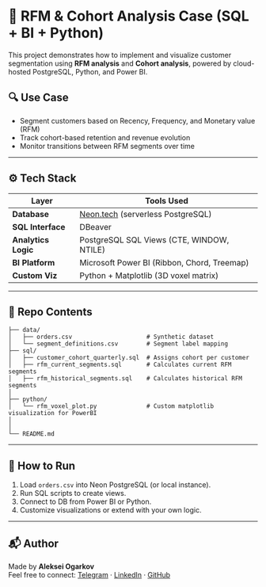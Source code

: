 
# 🧠 RFM & Cohort Analysis Case (SQL + BI + Python)

This project demonstrates how to implement and visualize customer segmentation using **RFM analysis** and **Cohort analysis**, powered by cloud-hosted PostgreSQL, Python, and Power BI.

## 🔍 Use Case

- Segment customers based on Recency, Frequency, and Monetary value (RFM)
- Track cohort-based retention and revenue evolution
- Monitor transitions between RFM segments over time

---

## ⚙️ Tech Stack

| Layer               | Tools Used                                       |
|---------------------|--------------------------------------------------|
| **Database**        | [Neon.tech](https://neon.tech) (serverless PostgreSQL) |
| **SQL Interface**   | DBeaver                                          |
| **Analytics Logic** | PostgreSQL SQL Views (CTE, WINDOW, NTILE)       |
| **BI Platform**     | Microsoft Power BI (Ribbon, Chord, Treemap)     |
| **Custom Viz**      | Python + Matplotlib (3D voxel matrix)           |

---

## 📁 Repo Contents

```
├── data/
│   ├── orders.csv                     # Synthetic dataset
│   └── segment_definitions.csv        # Segment label mapping
├── sql/
│   ├── customer_cohort_quarterly.sql  # Assigns cohort per customer
│   ├── rfm_current_segments.sql       # Calculates current RFM segments
│   ├── rfm_historical_segments.sql    # Calculates historical RFM segments
│
├── python/
│   └── rfm_voxel_plot.py              # Custom matplotlib visualization for PowerBI
│
│
└── README.md
```

---

## 🚀 How to Run

1. Load `orders.csv` into Neon PostgreSQL (or local instance).
2. Run SQL scripts to create views.
3. Connect to DB from Power BI or Python.
4. Customize visualizations or extend with your own logic.

---

## 📬 Author

Made by **Aleksei Ogarkov**  
Feel free to connect: [Telegram](https://t.me/aleks_comex) · [LinkedIn](https://www.linkedin.com/in/ogarkovalex/) · [GitHub](https://github.com/alexogarkov)
